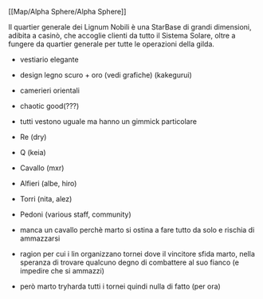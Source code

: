 [[Map/Alpha Sphere/Alpha Sphere]]

Il quartier generale dei Lignum Nobili è una StarBase di grandi dimensioni, adibita a casinò, che accoglie clienti da tutto il Sistema Solare, oltre a fungere da quartier generale per tutte le operazioni della gilda.

 - vestiario elegante
 - design legno scuro + oro (vedi grafiche) (kakegurui)
 - camerieri orientali
 - chaotic good(???)
 - tutti vestono uguale ma hanno un gimmick particolare


 - Re (dry)
 - Q (keia)
 - Cavallo (mxr)
 - Alfieri (albe, hiro)
 - Torri (nita, alez)
 - Pedoni (various staff, community)
 - manca un cavallo perchè marto si ostina a fare tutto da solo e rischia di ammazzarsi
 - ragion per cui i lin organizzano tornei dove il vincitore sfida marto, nella speranza di trovare qualcuno degno di combattere al suo fianco (e impedire che si ammazzi)
 - però marto tryharda tutti i tornei quindi nulla di fatto (per ora)